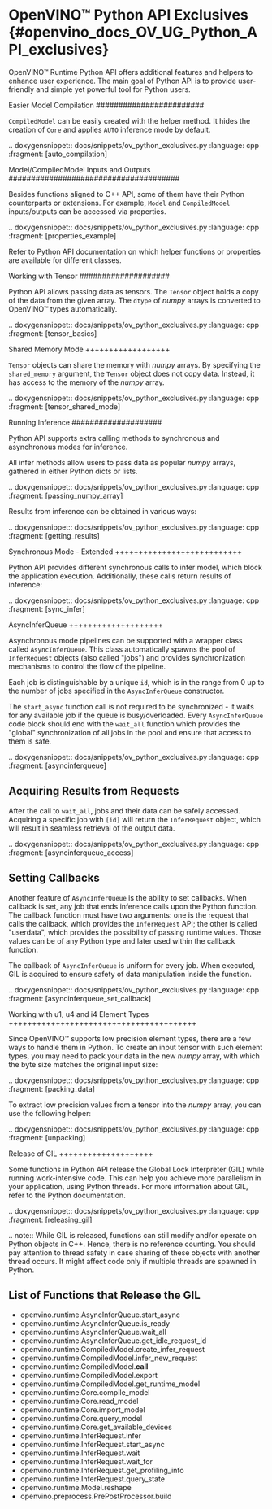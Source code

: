 # OpenVINO™ Python API Exclusives {#openvino_docs_OV_UG_Python_API_exclusives}

OpenVINO™ Runtime Python API offers additional features and helpers to enhance user experience. The main goal of Python API is to provide user-friendly and simple yet powerful tool for Python users.

Easier Model Compilation
########################

``CompiledModel`` can be easily created with the helper method. It hides the creation of ``Core`` and applies ``AUTO`` inference mode by default.


.. doxygensnippet:: docs/snippets/ov_python_exclusives.py
   :language: cpp
   :fragment: [auto_compilation]


Model/CompiledModel Inputs and Outputs
######################################

Besides functions aligned to C++ API, some of them have their Python counterparts or extensions. For example, ``Model`` and ``CompiledModel`` inputs/outputs can be accessed via properties.


.. doxygensnippet:: docs/snippets/ov_python_exclusives.py
   :language: cpp
   :fragment: [properties_example]


Refer to Python API documentation on which helper functions or properties are available for different classes.

Working with Tensor
####################

Python API allows passing data as tensors. The ``Tensor`` object holds a copy of the data from the given array. The ``dtype`` of *numpy* arrays is converted to OpenVINO™ types automatically.


.. doxygensnippet:: docs/snippets/ov_python_exclusives.py
   :language: cpp
   :fragment: [tensor_basics]


Shared Memory Mode
++++++++++++++++++

``Tensor`` objects can share the memory with *numpy* arrays. By specifying the ``shared_memory`` argument, the ``Tensor`` object does not copy data. Instead, it has access to the memory of the *numpy* array.


.. doxygensnippet:: docs/snippets/ov_python_exclusives.py
   :language: cpp
   :fragment: [tensor_shared_mode]


Running Inference
####################

Python API supports extra calling methods to synchronous and asynchronous modes for inference.

All infer methods allow users to pass data as popular *numpy* arrays, gathered in either Python dicts or lists.


.. doxygensnippet:: docs/snippets/ov_python_exclusives.py
   :language: cpp
   :fragment: [passing_numpy_array]


Results from inference can be obtained in various ways:


.. doxygensnippet:: docs/snippets/ov_python_exclusives.py
   :language: cpp
   :fragment: [getting_results]


Synchronous Mode - Extended
+++++++++++++++++++++++++++

Python API provides different synchronous calls to infer model, which block the application execution. Additionally, these calls return results of inference:


.. doxygensnippet:: docs/snippets/ov_python_exclusives.py
   :language: cpp
   :fragment: [sync_infer]


AsyncInferQueue
++++++++++++++++++++

Asynchronous mode pipelines can be supported with a wrapper class called ``AsyncInferQueue``. This class automatically spawns the pool of ``InferRequest`` objects (also called "jobs") and provides synchronization mechanisms to control the flow of the pipeline.

Each job is distinguishable by a unique ``id``, which is in the range from 0 up to the number of jobs specified in the ``AsyncInferQueue`` constructor.

The ``start_async`` function call is not required to be synchronized - it waits for any available job if the queue is busy/overloaded. Every ``AsyncInferQueue`` code block should end with the ``wait_all`` function which provides the "global" synchronization of all jobs in the pool and ensure that access to them is safe.


.. doxygensnippet:: docs/snippets/ov_python_exclusives.py
   :language: cpp
   :fragment: [asyncinferqueue]


Acquiring Results from Requests
-------------------------------

After the call to ``wait_all``, jobs and their data can be safely accessed. Acquiring a specific job with ``[id]`` will return the ``InferRequest`` object, which will result in seamless retrieval of the output data.


.. doxygensnippet:: docs/snippets/ov_python_exclusives.py
   :language: cpp
   :fragment: [asyncinferqueue_access]


Setting Callbacks
--------------------

Another feature of ``AsyncInferQueue`` is the ability to set callbacks. When callback is set, any job that ends inference calls upon the Python function. The callback function must have two arguments: one is the request that calls the callback, which provides the ``InferRequest`` API; the other is called "userdata", which provides the possibility of passing runtime values. Those values can be of any Python type and later used within the callback function.

The callback of ``AsyncInferQueue`` is uniform for every job. When executed, GIL is acquired to ensure safety of data manipulation inside the function.


.. doxygensnippet:: docs/snippets/ov_python_exclusives.py
   :language: cpp
   :fragment: [asyncinferqueue_set_callback]


Working with u1, u4 and i4 Element Types
++++++++++++++++++++++++++++++++++++++++

Since OpenVINO™ supports low precision element types, there are a few ways to handle them in Python.
To create an input tensor with such element types, you may need to pack your data in the new *numpy* array, with which the byte size matches the original input size:


.. doxygensnippet:: docs/snippets/ov_python_exclusives.py
   :language: cpp
   :fragment: [packing_data]


To extract low precision values from a tensor into the *numpy* array, you can use the following helper:


.. doxygensnippet:: docs/snippets/ov_python_exclusives.py
   :language: cpp
   :fragment: [unpacking]


Release of GIL
++++++++++++++++++++

Some functions in Python API release the Global Lock Interpreter (GIL) while running work-intensive code. This can help you achieve more parallelism in your application, using Python threads. For more information about GIL, refer to the Python documentation.


.. doxygensnippet:: docs/snippets/ov_python_exclusives.py
   :language: cpp
   :fragment: [releasing_gil]


.. note:: While GIL is released, functions can still modify and/or operate on Python objects in C++. Hence, there is no reference counting. You should pay attention to thread safety in case sharing of these objects with another thread occurs. It might affect code only if multiple threads are spawned in Python.


List of Functions that Release the GIL
--------------------------------------

* openvino.runtime.AsyncInferQueue.start_async
* openvino.runtime.AsyncInferQueue.is_ready
* openvino.runtime.AsyncInferQueue.wait_all
* openvino.runtime.AsyncInferQueue.get_idle_request_id
* openvino.runtime.CompiledModel.create_infer_request
* openvino.runtime.CompiledModel.infer_new_request
* openvino.runtime.CompiledModel.__call__
* openvino.runtime.CompiledModel.export
* openvino.runtime.CompiledModel.get_runtime_model
* openvino.runtime.Core.compile_model
* openvino.runtime.Core.read_model
* openvino.runtime.Core.import_model
* openvino.runtime.Core.query_model
* openvino.runtime.Core.get_available_devices
* openvino.runtime.InferRequest.infer
* openvino.runtime.InferRequest.start_async
* openvino.runtime.InferRequest.wait
* openvino.runtime.InferRequest.wait_for
* openvino.runtime.InferRequest.get_profiling_info
* openvino.runtime.InferRequest.query_state
* openvino.runtime.Model.reshape
* openvino.preprocess.PrePostProcessor.build
